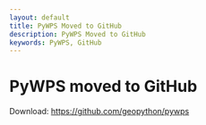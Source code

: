 ```yaml
---
layout: default
title: PyWPS Moved to GitHub
description: PyWPS Moved to GitHub
keywords: PyWPS, GitHub
---
```


# PyWPS moved to GitHub

Download: <https://github.com/geopython/pywps>
